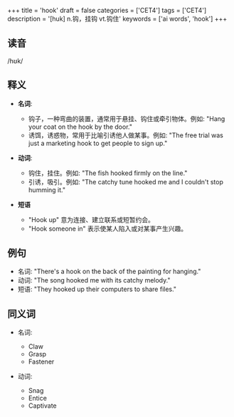 +++
title = 'hook'
draft = false
categories = ['CET4']
tags = ['CET4']
description = '[huk] n.钩，挂钩 vt.钩住'
keywords = ['ai words', 'hook']
+++

## 读音
/hʊk/

## 释义
- **名词**:
  - 钩子，一种弯曲的装置，通常用于悬挂、钩住或牵引物体。例如: "Hang your coat on the hook by the door."
  - 诱饵，诱惑物，常用于比喻引诱他人做某事。例如: "The free trial was just a marketing hook to get people to sign up."

- **动词**:
  - 钩住，挂住。例如: "The fish hooked firmly on the line."
  - 引诱，吸引。例如: "The catchy tune hooked me and I couldn't stop humming it."

- **短语**
  - "Hook up" 意为连接、建立联系或短暂约会。
  - "Hook someone in" 表示使某人陷入或对某事产生兴趣。

## 例句
- 名词: "There's a hook on the back of the painting for hanging."
- 动词: "The song hooked me with its catchy melody."
- 短语: "They hooked up their computers to share files."

## 同义词
- 名词:
  - Claw
  - Grasp
  - Fastener

- 动词:
  - Snag
  - Entice
  - Captivate
